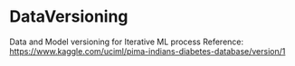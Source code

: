 # DataVersioning
Data and Model versioning for Iterative ML process
Reference: https://www.kaggle.com/uciml/pima-indians-diabetes-database/version/1

